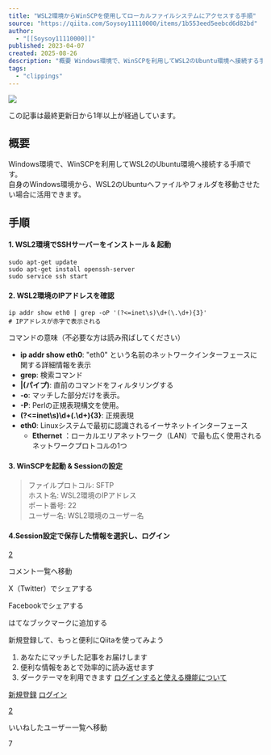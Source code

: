 ```yaml
---
title: "WSL2環境からWinSCPを使用してローカルファイルシステムにアクセスする手順"
source: "https://qiita.com/Soysoy11110000/items/1b553eed5eebcd6d82bd"
author:
  - "[[Soysoy11110000]]"
published: 2023-04-07
created: 2025-08-26
description: "概要 Windows環境で、WinSCPを利用してWSL2のUbuntu環境へ接続する手順です。 自身のWindows環境から、WSL2のUbuntuへファイルやフォルダを移動させたい場合に活用できます。 手順 1. WSL2環境でSSHサーバーをインストール & 起..."
tags:
  - "clippings"
---
```

![](https://relay-dsp.ad-m.asia/dmp/sync/bizmatrix?pid=c3ed207b574cf11376&d=x18o8hduaj&uid=)

この記事は最終更新日から1年以上が経過しています。

## 概要

Windows環境で、WinSCPを利用してWSL2のUbuntu環境へ接続する手順です。  
自身のWindows環境から、WSL2のUbuntuへファイルやフォルダを移動させたい場合に活用できます。

## 手順

#### 1\. WSL2環境でSSHサーバーをインストール & 起動

```text
sudo apt-get update
sudo apt-get install openssh-server
sudo service ssh start
```

#### 2\. WSL2環境のIPアドレスを確認

```text
ip addr show eth0 | grep -oP '(?<=inet\s)\d+(\.\d+){3}'
# IPアドレスが赤字で表示される
```

コマンドの意味（不必要な方は読み飛ばしてください）

- **ip addr show eth0**: "eth0" という名前のネットワークインターフェースに関する詳細情報を表示
- **grep**: 検索コマンド
- **|(パイプ)**: 直前のコマンドをフィルタリングする
- **\-o**: マッチした部分だけを表示。
- **\-P**: Perlの正規表現構文を使用。
- **(?<=inet\\s)\\d+(.\\d+){3}**: 正規表現
- **eth0**: Linuxシステムで最初に認識されるイーサネットインターフェース
	- **Ethernet** ：ローカルエリアネットワーク（LAN）で最も広く使用されるネットワークプロトコルの1つ

#### 3\. WinSCPを起動 & Sessionの設定

> ファイルプロトコル: SFTP  
> ホスト名: WSL2環境のIPアドレス  
> ポート番号: 22  
> ユーザー名: WSL2環境のユーザー名

#### 4.Session設定で保存した情報を選択し、ログイン

[2](https://qiita.com/Soysoy11110000/items/#comments)

コメント一覧へ移動

X（Twitter）でシェアする

Facebookでシェアする

はてなブックマークに追加する

新規登録して、もっと便利にQiitaを使ってみよう

1. あなたにマッチした記事をお届けします
2. 便利な情報をあとで効率的に読み返せます
3. ダークテーマを利用できます
[ログインすると使える機能について](https://help.qiita.com/ja/articles/qiita-login-user)

[新規登録](https://qiita.com/signup?callback_action=login_or_signup&redirect_to=%2FSoysoy11110000%2Fitems%2F1b553eed5eebcd6d82bd&realm=qiita) [ログイン](https://qiita.com/login?callback_action=login_or_signup&redirect_to=%2FSoysoy11110000%2Fitems%2F1b553eed5eebcd6d82bd&realm=qiita)

[2](https://qiita.com/Soysoy11110000/items/1b553eed5eebcd6d82bd/likers)

いいねしたユーザー一覧へ移動

7